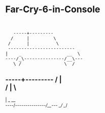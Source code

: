 # Far-Cry-6-in-Console
 <br>
 <pre class="tab">   -----+---------
  /     |         \
 /      |          \  
 ------------------------- 
|    _                 __  \
----/_\---------------/__\---
   \_/                \__/</pre>

   -----+---------
  /     |         \
 /      |          \  
 ------------------------- 
|    _                 __  \
----/_\---------------/__\---
   \_/                \__/
